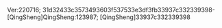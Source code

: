 Ver:220716;
31d32433c3573493603f537533e3df3fb33937c332339398-[QingSheng]QingSheng:123987;
[QingSheng]33937c332339398

